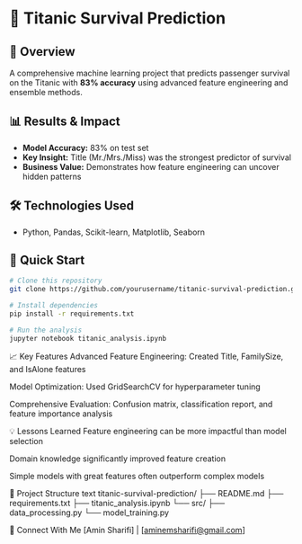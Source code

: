 # 🚢 Titanic Survival Prediction

## 🎯 Overview
A comprehensive machine learning project that predicts passenger survival on the Titanic with **83% accuracy** using advanced feature engineering and ensemble methods.

## 📊 Results & Impact
- **Model Accuracy:** 83% on test set
- **Key Insight:** Title (Mr./Mrs./Miss) was the strongest predictor of survival
- **Business Value:** Demonstrates how feature engineering can uncover hidden patterns

## 🛠️ Technologies Used
- Python, Pandas, Scikit-learn, Matplotlib, Seaborn

## 🚀 Quick Start

```bash
# Clone this repository
git clone https://github.com/yourusername/titanic-survival-prediction.git

# Install dependencies
pip install -r requirements.txt

# Run the analysis
jupyter notebook titanic_analysis.ipynb
```
📈 Key Features
Advanced Feature Engineering: Created Title, FamilySize, and IsAlone features

Model Optimization: Used GridSearchCV for hyperparameter tuning

Comprehensive Evaluation: Confusion matrix, classification report, and feature importance analysis

💡 Lessons Learned
Feature engineering can be more impactful than model selection

Domain knowledge significantly improved feature creation

Simple models with great features often outperform complex models

📁 Project Structure
text
titanic-survival-prediction/
├── README.md
├── requirements.txt
├── titanic_analysis.ipynb
└── src/
    ├── data_processing.py
    └── model_training.py

🔗 Connect With Me
[Amin Sharifi] | [aminemsharifi@gmail.com]
